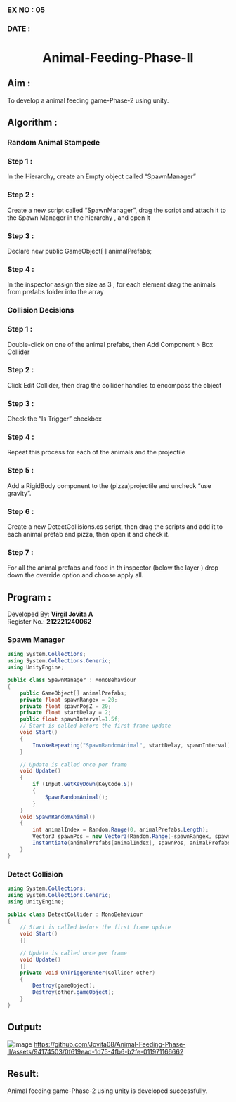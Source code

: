 ### EX NO : 05
### DATE  :
# <p align="center">Animal-Feeding-Phase-II</p>
## Aim :
To develop a animal feeding game-Phase-2 using unity.
## Algorithm :
### Random Animal Stampede
### Step 1 : 
In the Hierarchy, create an Empty object called “SpawnManager”
### Step 2 : 
Create a new script called “SpawnManager”, drag the script and attach it to the Spawn Manager in the hierarchy , and open it
### Step 3 :
Declare new public GameObject[ ] animalPrefabs;
### Step 4 : 
In the inspector assign the size as 3 , for each element drag the animals from prefabs folder into the array

### Collision Decisions
### Step 1 : 
Double-click on one of the animal prefabs, then Add Component > Box Collider
### Step 2 : 
Click Edit Collider, then drag the collider handles to encompass the object
### Step 3 : 
Check the “Is Trigger” checkbox
### Step 4 : 
Repeat this process for each of the animals and the projectile
### Step 5 : 
Add a RigidBody component to the (pizza)projectile and uncheck “use gravity”.
### Step 6 : 
Create a new DetectCollisions.cs script, then drag the scripts and add it to each animal prefab and pizza, then open it and check it.
### Step 7 : 
For all the animal prefabs and food in th inspector (below the  layer ) drop down the override option and choose apply all.

## Program :
Developed By: **Virgil Jovita A**
</br>
Register No.: **212221240062**
### Spawn Manager
```C#
using System.Collections;
using System.Collections.Generic;
using UnityEngine;

public class SpawnManager : MonoBehaviour
{
    public GameObject[] animalPrefabs;
    private float spawnRangex = 20;
    private float spawnPosZ = 20;
    private float startDelay = 2;
    public float spawnInterval=1.5f;
    // Start is called before the first frame update
    void Start()
    {
        InvokeRepeating("SpawnRandomAnimal", startDelay, spawnInterval);
    }

    // Update is called once per frame
    void Update()
    {
        if (Input.GetKeyDown(KeyCode.S))
        {
            SpawnRandomAnimal();
        }
    }
    void SpawnRandomAnimal()
    {
        int animalIndex = Random.Range(0, animalPrefabs.Length);
        Vector3 spawnPos = new Vector3(Random.Range(-spawnRangex, spawnRangex), 0, spawnPosZ);
        Instantiate(animalPrefabs[animalIndex], spawnPos, animalPrefabs[animalIndex].transform.rotation);
    }
}

```
### Detect Collision
```C#
using System.Collections;
using System.Collections.Generic;
using UnityEngine;

public class DetectCollider : MonoBehaviour
{
    // Start is called before the first frame update
    void Start()
    {}

    // Update is called once per frame
    void Update()
    {}
    private void OnTriggerEnter(Collider other)
    {
        Destroy(gameObject);
        Destroy(other.gameObject);
    }
}

```
## Output:
![image](https://github.com/Jovita08/Animal-Feeding-Phase-II/assets/94174503/655b8028-b4d4-45a6-a956-b9a473cc87f6)
https://github.com/Jovita08/Animal-Feeding-Phase-II/assets/94174503/0f619ead-1d75-4fb6-b2fe-011971166662

## Result:
Animal feeding game-Phase-2 using unity is developed successfully.
